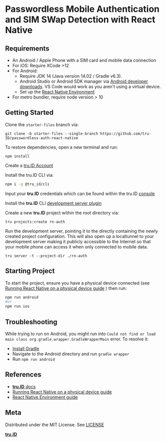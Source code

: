 # Passwordless Mobile Authentication and SIM SWap Detection with React Native

## Requirements

- An Android / Apple Phone with a SIM card and mobile data connection
- For iOS: Require XCode >12
- For Android:
  - Require JDK 14 (Java version 14.02 / Gradle v6.3).
  - Android Studio or Android SDK manager via [Android developer downloads](https://developer.android.com/studio). VS Code would work as you aren't using a virtual device.
  - Set up the [React Native Environment](https://reactnative.dev/docs/environment-setup)
- For metro bundler, require node version > 10

## Getting Started

Clone the `starter-files` branch via:

```
git clone -b starter-files --single-branch https://github.com/tru-ID/passwordless-auth-react-native
```

To restore dependencies, open a new terminal and run:

```
npm install
```

Create a [tru.ID Account](https://tru.id)

Install the tru.ID CLI via:

```bash
npm i -g @tru_id/cli

```

Input your **tru.ID** credentials which can be found within the tru.ID [console](https://developer.tru.id/console)

Install the **tru.ID** CLI [development server plugin](https://github.com/tru-ID/cli-plugin-dev-server)

Create a new **tru.ID** project within the root directory via:

```
tru projects:create rn-auth
```

Run the development server, pointing it to the directly containing the newly created project configuration. This will also open up a localtunnel to your development server making it publicly accessible to the Internet so that your mobile phone can access it when only connected to mobile data.

```
tru server -t --project-dir ./rn-auth
```

## Starting Project

To start the project, ensure you have a physical device connected (see [Running React Native on a physical device guide](https://reactnative.dev/docs/running-on-device) ) then run:

```bash
npm run android
#or
npm run ios

```

## Troubleshooting

While trying to run on Android, you might run into `Could not find or load main class org.gradle.wrapper.GradleWrapperMain` error. To resolve it:

- [Install Gradle](https://gradle.org/install/)
- Navigate to the Android directory and run `gradle wrapper`
- Run `npm run android`

## References

- [**tru.ID** docs](https://developer.tru.id/docs)
- [Running React Native on a physical device guide](https://reactnative.dev/docs/running-on-device)
- [React Native Environment guide](https://reactnative.dev/docs/environment-setup)

## Meta

Distributed under the MIT License. See [LICENSE](https://github.com/tru-ID/passwordless-auth-react-native/blob/main/LICENSE)

[**tru.ID**](https://tru.id)
